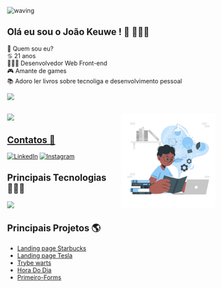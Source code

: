 ![waving](https://capsule-render.vercel.app/api?type=waving&height=200&text=JoãoKeuwe%20&fontAlignY=40&color=gradient)

 ## Olá eu sou o João Keuwe ! 👋 👨🏾‍💻 

🔭 Quem sou eu? <br>
♋ 21 anos <br>
👨🏾‍💻 Desenvolvedor Web Front-end <br>
🎮 Amante de games <br>
📚 Adoro ler livros sobre tecnoliga e desenvolvimento pessoal <br>


<div>
 <a href="https://github.com/joaokeuwe">
<img height = "200em" src= "https://github-readme-stats.vercel.app/api?username=JoaoKeuwe&show_icons=true&theme=radical&include_all_commits=true&count_private=true"/>

</div>
 
 ## 
 
 <img height="200em" src="https://github-readme-stats.vercel.app/api/top-langs/?username=JoaoKeuwe&layout=compact&langs_count=7&theme=radical"/> 
 
 <img align='right' height='220' style="margin-right:17px" src='programmer.png.webp' alt='Programmer'>

<br>

## Contatos 📲

[![LinkedIn][2.2]][2] [![Instagram][3.2]][3]

[2.2]: https://s4.uupload.ir/files/linkedin_amwn.png
[3.2]: https://s4.uupload.ir/files/instagram_6djz.png
[4.2]: https://s4.uupload.ir/files/telegram_q47u.png

[2]: https://www.linkedin.com/in/joaokeuwe/
[3]: https://www.instagram.com/joao_keuwe

## Principais Tecnologias 👨🏾‍💻
<p>
<a href="https://skillicons.dev">
 <img src="https://skillicons.dev/icons?i=js,typescript,html,css,react,nodejs,mysql,mongodb,redux,bootstrap,docker,vscode,heroku,powershell,bash,linux,git,github&perline=9"/>
 </a>
</p>



## Principais Projetos 🌎
  
- [Landing page Starbucks](https://joaokeuwe.github.io/landingPage-starbucks/)
- [Landing page Tesla](https://joaokeuwe.github.io/Landing-Page-Tesla/)
- [Trybe warts](https://joaokeuwe.github.io/Project-Trybe-Warts/) 
- [Hora Do Dia](https://joaokeuwe.github.io/Hora-do-dia.github.io/) 
- [Primeiro-Forms](https://joaokeuwe.github.io/primeiro-forms.github.io/?)
  





